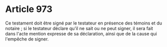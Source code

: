 # Article 973

Ce testament doit être signé par le testateur en présence des témoins et du notaire ; si le testateur déclare qu'il ne sait ou ne peut signer, il sera fait dans l'acte mention expresse de sa déclaration, ainsi que de la cause qui l'empêche de signer.
